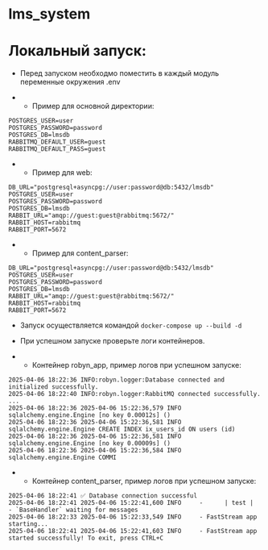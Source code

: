 # lms_system


# Локальный запуск:
- Перед запуском необходмо поместить в каждый модуль переменные окружения .env

- - Пример для основной директории:
```
POSTGRES_USER=user
POSTGRES_PASSWORD=password
POSTGRES_DB=lmsdb
RABBITMQ_DEFAULT_USER=guest
RABBITMQ_DEFAULT_PASS=guest
```
- - Пример для web:
```
DB_URL="postgresql+asyncpg://user:password@db:5432/lmsdb"
POSTGRES_USER=user
POSTGRES_PASSWORD=password
POSTGRES_DB=lmsdb
RABBIT_URL="amqp://guest:guest@rabbitmq:5672/"
RABBIT_HOST=rabbitmq
RABBIT_PORT=5672
```
- - Пример для content_parser:
```
DB_URL="postgresql+asyncpg://user:password@db:5432/lmsdb"
POSTGRES_USER=user
POSTGRES_PASSWORD=password
POSTGRES_DB=lmsdb
RABBIT_URL="amqp://guest:guest@rabbitmq:5672/"
RABBIT_HOST=rabbitmq
RABBIT_PORT=5672
```
- Запуск осуществляется командой ```docker-compose up --build -d```

- При успешном запуске проверьте логи контейнеров.

- - Контейнер robyn_app, пример логов при успешном запуске:
```
2025-04-06 18:22:36 INFO:robyn.logger:Database connected and initialized successfully.
2025-04-06 18:22:40 INFO:robyn.logger:RabbitMQ connected successfully.
...
2025-04-06 18:22:36 2025-04-06 15:22:36,579 INFO sqlalchemy.engine.Engine [no key 0.00012s] ()
2025-04-06 18:22:36 2025-04-06 15:22:36,581 INFO sqlalchemy.engine.Engine CREATE INDEX ix_users_id ON users (id)
2025-04-06 18:22:36 2025-04-06 15:22:36,581 INFO sqlalchemy.engine.Engine [no key 0.00009s] ()
2025-04-06 18:22:36 2025-04-06 15:22:36,584 INFO sqlalchemy.engine.Engine COMMI
```
- - Контейнер content_parser, пример логов при успешном запуске:
```
2025-04-06 18:22:41 ✅ Database connection successful
2025-04-06 18:22:41 2025-04-06 15:22:41,600 INFO     -      | test |            - `BaseHandler` waiting for messages
2025-04-06 18:22:33 2025-04-06 15:22:33,549 INFO     - FastStream app starting...
2025-04-06 18:22:41 2025-04-06 15:22:41,603 INFO     - FastStream app started successfully! To exit, press CTRL+C
```